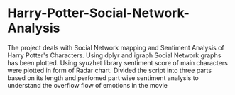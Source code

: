 # Harry-Potter-Social-Network-Analysis
The project deals with Social Network mapping and Sentiment Analysis of Harry Potter's Characters.
Using dplyr and igraph Social Network graphs has been plotted.
Using syuzhet library sentiment score of main characters were plotted in form of Radar chart.
Divided the script into three parts based on its length and perfomed part wise sentiment analysis to understand the overflow flow of emotions in the movie
